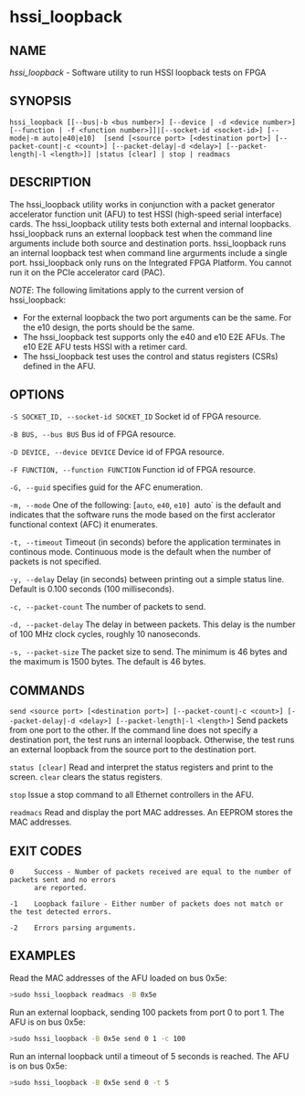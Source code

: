 # hssi_loopback #

## NAME ##
_hssi_loopback_ - Software utility to run HSSI loopback tests on FPGA


## SYNOPSIS ##
`hssi_loopback [[--bus|-b <bus number>] [--device | -d <device number>] [--function | -f <function number>]]|[--socket-id <socket-id>]
      [--mode|-m auto|e40|e10] 
      [send [<source port> [<destination port>] [--packet-count|-c <count>] [--packet-delay|-d <delay>] [--packet-length|-l <length>]] |status [clear] | stop | readmacs`

## DESCRIPTION ##
The hssi_loopback utility works in conjunction with a packet generator accelerator function unit (AFU)
to test HSSI (high-speed serial interface) cards. The hssi_loopback utility tests both external and internal loopbacks.
hssi_loopback runs an external loopback test when the command line arguments include both source and destination ports. hssi_loopback runs an internal loopback test when command line argurments include a single port. hssi_loopback only runs on the Integrated FPGA
Platform. You cannot run it on the PCIe accelerator card (PAC).


_NOTE_: The following limitations apply to the current version of hssi_loopback:

* For the external loopback the two port arguments can be the same. For the e10 design, the ports should be the same.
* The hssi_loopback test supports only the e40 and e10 E2E AFUs.  The e10 E2E AFU tests HSSI with a retimer card.
* The hssi_loopback test uses the control and status registers (CSRs) defined in the AFU.

## OPTIONS ##
`-S SOCKET_ID, --socket-id SOCKET_ID`
    Socket id of FPGA resource.

`-B BUS, --bus BUS`
    Bus id of FPGA resource.

`-D DEVICE, --device DEVICE`
    Device id of FPGA resource.

`-F FUNCTION, --function FUNCTION`
    Function id of FPGA resource.

`-G, --guid`
    specifies guid for the AFC enumeration.

`-m, --mode`
    One of the following: [`auto`, `e40`, `e10]
    `auto` is the default and indicates that the software runs the mode based on the
    first acclerator functional context (AFC) it enumerates.

`-t, --timeout`
    Timeout (in seconds) before the application terminates in continous mode. Continuous mode is the default
    when the number of packets is not specified.

`-y, --delay`
    Delay (in seconds) between printing out a simple status line. Default is 0.100 seconds (100 milliseconds).

`-c, --packet-count`
    The number of packets to send.

`-d, --packet-delay`
    The delay in between packets. This delay is the number of 100 MHz clock cycles, roughly 10 nanoseconds.

`-s, --packet-size`
    The packet size to send. The minimum is 46 bytes and the maximum is 1500 bytes. The default is 46 bytes.

## COMMANDS ##
`send <source port> [<destination port>] [--packet-count|-c <count>] [--packet-delay|-d <delay>] [--packet-length|-l <length>]`
    Send packets from one port to the other. If the command line does not specify a destination port, the test runs an internal 
    loopback. Otherwise, the test runs an external loopback from the source port to the destination port.

`status [clear]`
    Read and interpret the status registers and print to the screen.
    `clear` clears the status registers.

`stop`
    Issue a stop command to all Ethernet controllers in the AFU.

`readmacs`
    Read and display the port MAC addresses. An EEPROM stores the MAC addresses.

## EXIT CODES ##
    0     Success - Number of packets received are equal to the number of packets sent and no errors
          are reported.

    -1    Loopback failure - Either number of packets does not match or the test detected errors.

    -2    Errors parsing arguments.

## EXAMPLES ##
Read the MAC addresses of the AFU loaded on bus 0x5e:

```sh
>sudo hssi_loopback readmacs -B 0x5e
```

Run an external loopback, sending 100 packets from port 0 to port 1. The AFU is on bus 0x5e:

```sh
>sudo hssi_loopback -B 0x5e send 0 1 -c 100
```

Run an internal loopback until a timeout of 5 seconds is reached. The AFU is on bus 0x5e:

```sh
>sudo hssi_loopback -B 0x5e send 0 -t 5

```
